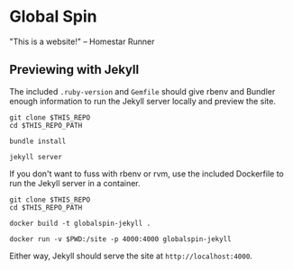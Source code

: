 # Global Spin

"This is a website!" – Homestar Runner

## Previewing with Jekyll

The included `.ruby-version` and `Gemfile` should give rbenv and Bundler enough information to run the Jekyll server locally and preview the site.

```
git clone $THIS_REPO
cd $THIS_REPO_PATH

bundle install

jekyll server
```

If you don't want to fuss with rbenv or rvm, use the included Dockerfile to run the Jekyll server in a container.

```
git clone $THIS_REPO
cd $THIS_REPO_PATH

docker build -t globalspin-jekyll .

docker run -v $PWD:/site -p 4000:4000 globalspin-jekyll
```

Either way, Jekyll should serve the site at `http://localhost:4000`.
